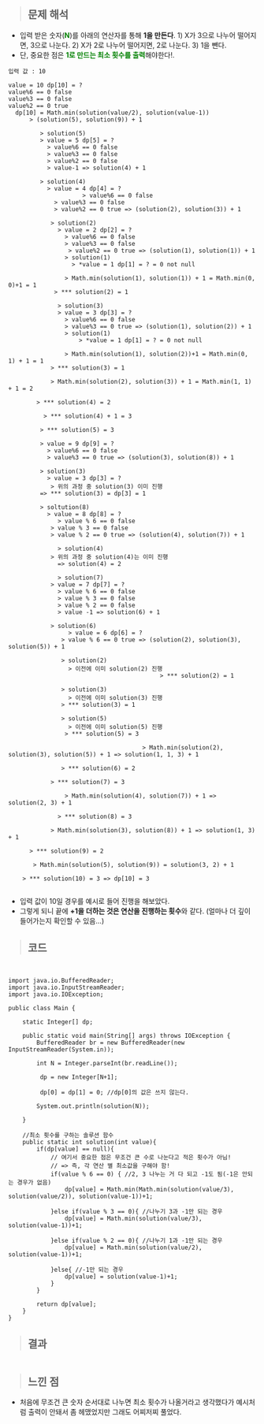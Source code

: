 <p><img alt="" src="https://velog.velcdn.com/images/gayeong39/post/024da0eb-ccb4-41ac-a884-8fed230973f1/image.png" /></p>
<blockquote>
<h2 id="문제-해석">문제 해석</h2>
</blockquote>
<ul>
<li>입력 받은 숫자(<span style="color: green;"><strong>N</strong></span>)를 아래의 연산자를 통해 <strong>1을 만든다</strong>.
1) X가 3으로 나누어 떨어지면, 3으로 나눈다.
2) X가 2로 나누어 떨어지면, 2로 나눈다.
3) 1을 뺀다.</li>
<li>단, 중요한 점은 <span style="color: green;"> <strong>1로 만드는 최소 횟수를 출력</strong></span>해야한다!.</li>
</ul>

<pre><code>입력 값 : 10

value = 10 dp[10] = ?
value%6 == 0 false
value%3 == 0 false
value%2 == 0 true
  dp[10] = Math.min(solution(value/2), solution(value-1))
      &gt; (solution(5), solution(9)) + 1

         &gt; solution(5)
         &gt; value = 5 dp[5] = ?
           &gt; value%6 == 0 false
           &gt; value%3 == 0 false
           &gt; value%2 == 0 false
           &gt; value-1 =&gt; solution(4) + 1

         &gt; solution(4) 
           &gt; value = 4 dp[4] = ?
                     &gt; value%6 == 0 false
             &gt; value%3 == 0 false
             &gt; value%2 == 0 true =&gt; (solution(2), solution(3)) + 1

            &gt; solution(2) 
              &gt; value = 2 dp[2] = ?
                &gt; value%6 == 0 false
                &gt; value%3 == 0 false
                 &gt; value%2 == 0 true =&gt; (solution(1), solution(1)) + 1
                &gt; solution(1)
                  &gt; *value = 1 dp[1] = ? = 0 not null

                &gt; Math.min(solution(1), solution(1)) + 1 = Math.min(0, 0)+1 = 1
             &gt; *** solution(2) = 1

              &gt; solution(3)
              &gt; value = 3 dp[3] = ?
                &gt; value%6 == 0 false
                &gt; value%3 == 0 true =&gt; (solution(1), solution(2)) + 1
                &gt; solution(1)
                    &gt; *value = 1 dp[1] = ? = 0 not null

                &gt; Math.min(solution(1), solution(2))+1 = Math.min(0, 1) + 1 = 1
            &gt; *** solution(3) = 1 

            &gt; Math.min(solution(2), solution(3)) + 1 = Math.min(1, 1) + 1 = 2

        &gt; *** solution(4) = 2

          &gt; *** solution(4) + 1 = 3

         &gt; *** solution(5) = 3

         &gt; value = 9 dp[9] = ?
           &gt; value%6 == 0 false
           &gt; value%3 == 0 true =&gt; (solution(3), solution(8)) + 1

         &gt; solution(3)
           &gt; value = 3 dp[3] = ? 
            &gt; 위의 과정 중 solution(3) 이미 진행 
         =&gt; *** solution(3) = dp[3] = 1

         &gt; soltution(8)
           &gt; value = 8 dp[8] = ?
              &gt; value % 6 == 0 false
            &gt; value % 3 == 0 false
            &gt; value % 2 == 0 true =&gt; (solution(4), solution(7)) + 1

              &gt; solution(4)
            &gt; 위의 과정 중 solution(4)는 이미 진행
              =&gt; solution(4) = 2

              &gt; solution(7)
            &gt; value = 7 dp[7] = ?
              &gt; value % 6 == 0 false
              &gt; value % 3 == 0 false
              &gt; value % 2 == 0 false
              &gt; value -1 =&gt; solution(6) + 1

            &gt; solution(6)
                 &gt; value = 6 dp[6] = ?
               &gt; value % 6 == 0 true =&gt; (solution(2), solution(3), solution(5)) + 1

               &gt; solution(2)
                 &gt; 이전에 이미 solution(2) 진행 
                                           &gt; *** solution(2) = 1

               &gt; solution(3)
                 &gt; 이전에 이미 solution(3) 진행
               &gt; *** solution(3) = 1

               &gt; solution(5)
                 &gt; 이전에 이미 solution(5) 진행
                &gt; *** solution(5) = 3

                                      &gt; Math.min(solution(2), solution(3), solution(5)) + 1 =&gt; solution(1, 1, 3) + 1

               &gt; *** solution(6) = 2

            &gt; *** solution(7) = 3

                &gt; Math.min(solution(4), solution(7)) + 1 =&gt; solution(2, 3) + 1 

              &gt; *** solution(8) = 3

            &gt; Math.min(solution(3), solution(8)) + 1 =&gt; solution(1, 3) + 1 

      &gt; *** solution(9) = 2

       &gt; Math.min(solution(5), solution(9)) = solution(3, 2) + 1 

    &gt; *** solution(10) = 3 =&gt; dp[10] = 3

</code></pre><ul>

<li>입력 값이 10일 경우를 예시로 들어 진행을 해보았다. </li>
<li>그렇게 되니 끝에 <strong>+1을 더하는 것은 연산을 진행하는 횟수</strong>와 같다. (얼마나 더 깊이 들어가는지 확인할 수 있음...)</li>
</ul>
<blockquote>
<h2 id="코드">코드</h2>
</blockquote>

<pre><code class="language-java">
  
import java.io.BufferedReader;
import java.io.InputStreamReader;
import java.io.IOException;

public class Main {

    static Integer[] dp;

    public static void main(String[] args) throws IOException {
        BufferedReader br = new BufferedReader(new InputStreamReader(System.in));

        int N = Integer.parseInt(br.readLine());

         dp = new Integer[N+1];

         dp[0] = dp[1] = 0; //dp[0]의 값은 쓰지 않는다.

        System.out.println(solution(N));

    }

    //최소 횟수를 구하는 솔루션 함수
    public static int solution(int value){
        if(dp[value] == null){
            // 여기서 중요한 점은 무조건 큰 수로 나눈다고 적은 횟수가 아님!
            // =&gt; 즉, 각 연산 별 최소값을 구해야 함!
            if(value % 6 == 0) { //2, 3 나누는 거 다 되고 -1도 됨(-1은 안되는 경우가 없음)
                dp[value] = Math.min(Math.min(solution(value/3), solution(value/2)), solution(value-1))+1;

            }else if(value % 3 == 0){ //나누기 3과 -1만 되는 경우
                dp[value] = Math.min(solution(value/3), solution(value-1))+1;

            }else if(value % 2 == 0){ //나누기 1과 -1만 되는 경우
                dp[value] = Math.min(solution(value/2), solution(value-1))+1;

            }else{ //-1만 되는 경우
                dp[value] = solution(value-1)+1;
            }
        }

        return dp[value];
    }
}</code></pre>

<blockquote>
<h2 id="결과">결과</h2>
</blockquote>
<p><img alt="" src="https://velog.velcdn.com/images/gayeong39/post/8a8a546f-1aec-441b-8688-20563adf5696/image.png" /></p>
<blockquote>
<h2 id="느낀-점">느낀 점</h2>
</blockquote>
<ul>
<li>처음에 무조건 큰 숫자 순서대로 나누면 최소 횟수가 나올거라고 생각했다가 예시처럼 출력이 안돼서 좀 헤맸었지만 그래도 어찌저찌 풀었다.</li>
</ul>
